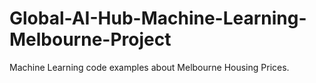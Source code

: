 # Global-AI-Hub-Machine-Learning-Melbourne-Project
Machine Learning code examples about Melbourne Housing Prices.
